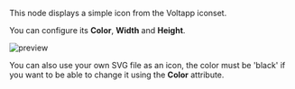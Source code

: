 This node displays a simple icon from the Voltapp iconset.

You can configure its **Color**, **Width** and **Height**.

![preview](/documentation/nodes/icon/preview.png)

You can also use your own SVG file as an icon, the color must be 'black' if you want to be able to change it using the **Color** attribute.
